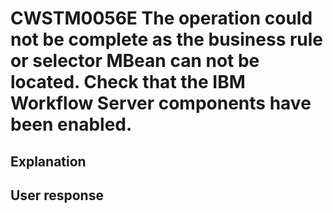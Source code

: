 # CWSTM0056E The operation could not be complete as the business rule or selector MBean can not be located. Check that the IBM Workflow Server components have been enabled.

## Explanation

## User response
